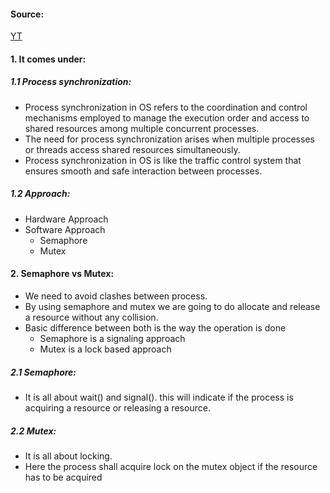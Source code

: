#### Source:
[YT](https://www.youtube.com/watch?v=8wcuLCvMmF8&list=PL3uLubnzL2Tlbyrr2GFVRE7Azo8FJe-dJ)

#### 1. It comes under:

##### 1.1 Process synchronization:

* Process synchronization in OS refers to the coordination and control mechanisms employed to manage the execution order and access to shared resources among multiple concurrent processes.
* The need for process synchronization arises when multiple processes or threads access shared resources simultaneously.
* Process synchronization in OS is like the traffic control system that ensures smooth and safe interaction between processes.

##### 1.2 Approach:

* Hardware Approach
* Software Approach
	* Semaphore
	* Mutex

#### 2. Semaphore vs Mutex:

* We need to avoid clashes between process.
* By using semaphore and mutex we are going to do allocate and release a resource without any collision.
* Basic difference between both is the way the operation is done
	* Semaphore is a signaling approach
	* Mutex is a lock based approach


##### 2.1 Semaphore:

* It is all about wait() and signal(). this will indicate if the process is acquiring a resource or releasing a resource.

##### 2.2 Mutex:

*  It is all about locking.
* Here the process shall acquire lock on the mutex object if the resource has to be acquired